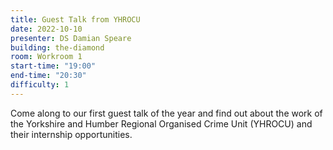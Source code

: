 ```yaml
---
title: Guest Talk from YHROCU
date: 2022-10-10
presenter: DS Damian Speare
building: the-diamond
room: Workroom 1
start-time: "19:00"
end-time: "20:30"
difficulty: 1
---
```

Come along to our first guest talk of the year and find out about the work of the Yorkshire and Humber Regional Organised Crime Unit (YHROCU) and their internship opportunities.